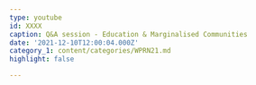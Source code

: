 ```yaml
---
type: youtube
id: XXXX
caption: Q&A session - Education & Marginalised Communities
date: '2021-12-10T12:00:04.000Z'
category_1: content/categories/WPRN21.md
highlight: false

---
```


